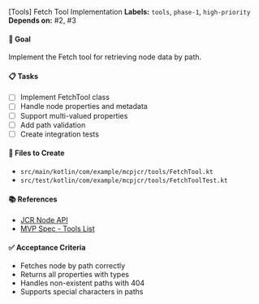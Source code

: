 [Tools] Fetch Tool Implementation
**Labels:** `tools`, `phase-1`, `high-priority`
**Depends on:** #2, #3

#### 🎯 Goal
Implement the Fetch tool for retrieving node data by path.

#### 📋 Tasks
- [ ] Implement FetchTool class
- [ ] Handle node properties and metadata
- [ ] Support multi-valued properties
- [ ] Add path validation
- [ ] Create integration tests

#### 📁 Files to Create
- `src/main/kotlin/com/example/mcpjcr/tools/FetchTool.kt`
- `src/test/kotlin/com/example/mcpjcr/tools/FetchToolTest.kt`

#### 📚 References
- [JCR Node API](https://docs.adobe.com/docs/en/spec/jsr170/javadocs/jcr-2.0/javax/jcr/Node.html)
- [MVP Spec - Tools List](/docs/mvp-spec-2025-07-05.md#-mcp-tools)

#### ✅ Acceptance Criteria
- Fetches node by path correctly
- Returns all properties with types
- Handles non-existent paths with 404
- Supports special characters in paths